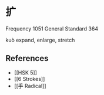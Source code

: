 # 扩
Frequency 1051
General Standard 364

kuò
expand, enlarge, stretch

## References
- [[HSK 5]]
- [[6 Strokes]]
- [[手 Radical]]